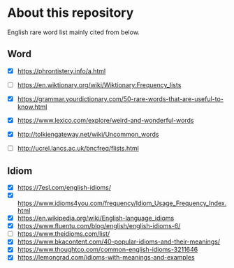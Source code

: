 # About this repository
English rare word list mainly cited from below.

## Word
- [x] https://phrontistery.info/a.html
- [ ] https://en.wiktionary.org/wiki/Wiktionary:Frequency_lists
- [x] https://grammar.yourdictionary.com/50-rare-words-that-are-useful-to-know.html
- [x] https://www.lexico.com/explore/weird-and-wonderful-words
- [x] http://tolkiengateway.net/wiki/Uncommon_words
- [ ] http://ucrel.lancs.ac.uk/bncfreq/flists.html


## Idiom
- [x] https://7esl.com/english-idioms/
- [x] https://www.idioms4you.com/frequency/Idiom_Usage_Frequency_Index.html
- [x] https://en.wikipedia.org/wiki/English-language_idioms
- [x] https://www.fluentu.com/blog/english/english-idioms-6/
- [ ] https://www.theidioms.com/list/
- [x] https://www.bkacontent.com/40-popular-idioms-and-their-meanings/
- [x] https://www.thoughtco.com/common-english-idioms-3211646
- [x] https://lemongrad.com/idioms-with-meanings-and-examples
